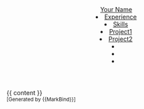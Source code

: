 <head-bottom>
  <link rel="stylesheet" href="{{baseUrl}}/stylesheets/main.css">
</head-bottom>

<header sticky>
  <navbar type="dark">
    <a slot="brand" href="{{baseUrl}}/index.html" title="Home" class="navbar-brand">Your Name</a>
    <li><a href="{{baseUrl}}/index.html#experience" class="nav-link">Experience</a></li>
    <li><a href="{{baseUrl}}/index.html#skills" class="nav-link">Skills</a></li>
    <dropdown header="Projects" class="nav-link">
      <li><a href="{{baseUrl}}/index.html#project-1" class="dropdown-item">Project1</a></li>
      <li><a href="{{baseUrl}}/index.html#project-2" class="dropdown-item">Project2</a></li>
    </dropdown>
    <li><a href="https://github.com/MarkBind/markbind" target="_blank" class="nav-link">
      <i class="fa-brands fa-github fa-lg"></i>
    </a>
    </li>
    <li>
    <a href="https://www.linkedin.com/school/national-university-of-singapore/" target="_blank" class="nav-link">
      <i class="fa-brands fa-linkedin fa-lg"></i>
    </a>
    </li>
    <li slot="right">
      <form class="navbar-form">
        <searchbar :data="searchData" placeholder="Search" :on-hit="searchCallback" menu-align-right></searchbar>
      </form>
    </li>
  </navbar>
</header>

<div id="flex-body">
  <div id="content-wrapper">
    <breadcrumb />
    {{ content }}
  </div>
  <scroll-top-button></scroll-top-button>
</div>

<footer>
  <!-- Support MarkBind by including a link to us on your landing page! -->
  <div class="text-center">
    <small>[Generated by {{MarkBind}}]</small>
  </div>
</footer>
